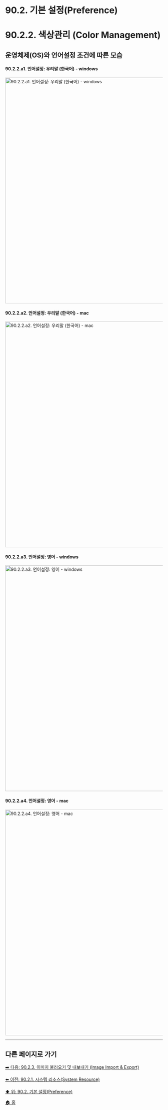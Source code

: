 # 90.2. 기본 설정(Preference)
# 90.2.2. 색상관리 (Color Management)
## 운영체제(OS)와 언어설정 조건에 따른 모습
#### 90.2.2.a1. 언어설정: 우리말 (한국어) - windows

<img width="720" alt="90.2.2.a1. 언어설정: 우리말 (한국어) - windows" src="https://github.com/wonder13662/gimp/assets/15767104/1bf19100-fd45-4c14-aa76-ca9b55e66b42">

#### 90.2.2.a2. 언어설정: 우리말 (한국어) - mac

<img width="720" alt="90.2.2.a2. 언어설정: 우리말 (한국어) - mac" src="https://github.com/wonder13662/gimp/assets/15767104/fed2cf8e-f004-4a68-8c00-40ef71d4228a">

#### 90.2.2.a3. 언어설정: 영어 - windows

<img width="720" alt="90.2.2.a3. 언어설정: 영어 - windows" src="https://github.com/wonder13662/gimp/assets/15767104/063b33e9-79ca-40d4-8771-78983a2e1518">

#### 90.2.2.a4. 언어설정: 영어 - mac

<img width="720" alt="90.2.2.a4. 언어설정: 영어 - mac" src="https://github.com/wonder13662/gimp/assets/15767104/b9480594-ca6a-4a72-80d8-0a69833601ab">

***

## 다른 페이지로 가기

[➡️ 다음: 90.2.3. 이미지 불러오기 및 내보내기 (Image Import & Export)](./90-02-03-image-import-n-export.md)

[⬅️ 이전: 90.2.1. 시스템 리소스(System Resource)](./90-02-01-system-resource.md)

[⬆️ 위: 90.2. 기본 설정(Preference)](./90-02-00-preference.md)

[🏠 홈](./00-home.md)
